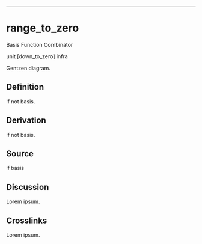 ------------------------------------------------------------------------

# range_to_zero

Basis Function Combinator

unit \[down_to_zero\] infra

Gentzen diagram.

## Definition

if not basis.

## Derivation

if not basis.

## Source

if basis

## Discussion

Lorem ipsum.

## Crosslinks

Lorem ipsum.

